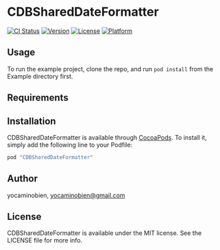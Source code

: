 # CDBSharedDateFormatter

[![CI Status](http://img.shields.io/travis/yocaminobien/CDBSharedDateFormatter.svg?style=flat)](https://travis-ci.org/yocaminobien/CDBSharedDateFormatter)
[![Version](https://img.shields.io/cocoapods/v/CDBSharedDateFormatter.svg?style=flat)](http://cocoapods.org/pods/CDBSharedDateFormatter)
[![License](https://img.shields.io/cocoapods/l/CDBSharedDateFormatter.svg?style=flat)](http://cocoapods.org/pods/CDBSharedDateFormatter)
[![Platform](https://img.shields.io/cocoapods/p/CDBSharedDateFormatter.svg?style=flat)](http://cocoapods.org/pods/CDBSharedDateFormatter)

## Usage

To run the example project, clone the repo, and run `pod install` from the Example directory first.

## Requirements

## Installation

CDBSharedDateFormatter is available through [CocoaPods](http://cocoapods.org). To install
it, simply add the following line to your Podfile:

```ruby
pod "CDBSharedDateFormatter"
```

## Author

yocaminobien, yocaminobien@gmail.com

## License

CDBSharedDateFormatter is available under the MIT license. See the LICENSE file for more info.
